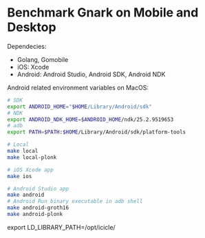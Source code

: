 # Benchmark Gnark on Mobile and Desktop

Dependecies:
- Golang, Gomobile
- iOS: Xcode
- Android: Android Studio, Android SDK, Android NDK

Android related environment variables on MacOS:
```bash
# SDK
export ANDROID_HOME="$HOME/Library/Android/sdk"
# NDK
export ANDROID_NDK_HOME=$ANDROID_HOME/ndk/25.2.9519653
# adb
export PATH=$PATH:$HOME/Library/Android/sdk/platform-tools
```

```bash
# Local
make local
make local-plonk

# iOS Xcode app
make ios

# Android Studio app
make android
# Android Run binary executable in adb shell
make android-groth16
make android-plonk
```

export LD_LIBRARY_PATH=/opt/icicle/